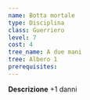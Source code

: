 ```yaml
---
name: Botta mortale
type: Disciplina
class: Guerriero
level: 7
cost: 4
tree_name: A due mani
tree: Albero 1
prerequisites: 
---
```


**Descrizione**
+1 danni